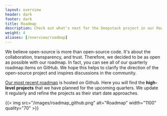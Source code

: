 ```yaml
---
layout: overview
header: dark
footer: dark
title: Roadmap
description: Check out what's next for the Deepstack project in our Roadmap.
weight: 4
aliases: [/overview/roadmap]
---
```


We believe open-source is more than open-source code. It's about the collaboration, transparency, and trust.
Therefore, we decided to be as open as possible with our roadmap.
In fact, you can see all of our quarterly roadmap items on GitHub.
We hope this helps to clarify the direction of the open-source project and inspires discussions in the community.

[Our most recent roadmap](https://github.com/orgs/khulnasoft/projects/3/views/1) is hosted on Github.
Here you will find the **high-level projects** that we have planned for the upcoming quarters.
We update it regularly and refine the projects as their start date approaches.

{{< img src="/images/roadmap_github.png" alt="Roadmap" width="1100" quality="70" >}}